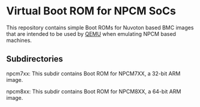 # Virtual Boot ROM for NPCM SoCs

This repository contains simple Boot ROMs for Nuvoton based
BMC images that are intended to be used by [QEMU](http://www.qemu.org)
when emulating NPCM based machines.

## Subdirectories

npcm7xx: This subdir contains Boot ROM for NPCM7XX, a 32-bit ARM image.

npcm8xx: This subdir contains Boot ROM for NPCM8XX, a 64-bit ARM image.
